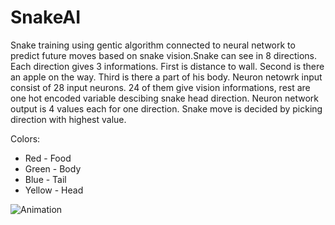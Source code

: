 # SnakeAI

Snake training using gentic algorithm connected to neural network to predict future moves based on snake vision.Snake can see in 8 directions. Each direction gives 3 informations. First is distance to wall. Second is there an apple on the way. Third is there a part of his body. Neuron netowrk input consist of 28 input neurons. 24 of them give vision informations, rest are one hot encoded variable descibing snake head direction. Neuron network output is 4 values each for one direction. Snake move is decided by picking direction with highest value.   

Colors:   
- Red - Food   
- Green - Body  
- Blue - Tail   
- Yellow - Head   

![Animation](https://github.com/SlawekSt/SnakeAI/blob/main/Animation.gif)
